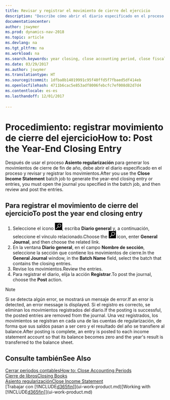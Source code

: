 ```yaml
---
title: Revisar y registrar el movimiento de cierre del ejercicio
description: "Describe cómo abrir el diario especificado en el proceso Asiento regularización y, a continuación, revisar y registrar el movimiento de cierre de ejercicio."
documentationcenter: 
author: jswymer
ms.prod: dynamics-nav-2018
ms.topic: article
ms.devlang: na
ms.tgt_pltfrm: na
ms.workload: na
ms.search.keywords: year closing, close accounting period, close fiscal year, bank account detailed trial balance
ms.date: 03/29/2017
ms.author: jswymer
ms.translationtype: HT
ms.sourcegitcommit: 1dfba8b14019991c95f40ffd5f7fbaed5df414eb
ms.openlocfilehash: 4711b6cac5e853adf8006febcfc7ef008d82d7d4
ms.contentlocale: es-es
ms.lasthandoff: 12/01/2017

---
```

# <a name="how-to-post-the-year-end-closing-entry"></a><span data-ttu-id="d89b5-103">Procedimiento: registrar movimiento de cierre del ejercicio</span><span class="sxs-lookup"><span data-stu-id="d89b5-103">How to: Post the Year-End Closing Entry</span></span>
<span data-ttu-id="d89b5-104">Después de usar el proceso **Asiento regularización** para generar los movimientos de cierre de fin de año, debe abrir el diario especificado en el proceso y revisar y registrar los movimientos.</span><span class="sxs-lookup"><span data-stu-id="d89b5-104">After you use the **Close Income Statement** batch job to generate the year-end closing entry or entries, you must open the journal you specified in the batch job, and then review and post the entries.</span></span>

## <a name="to-post-the-year-end-closing-entry"></a><span data-ttu-id="d89b5-105">Para registrar el movimiento de cierre del ejercicio</span><span class="sxs-lookup"><span data-stu-id="d89b5-105">To post the year end closing entry</span></span>
1. <span data-ttu-id="d89b5-106">Seleccione el icono ![Buscar página o informe](media/ui-search/search_small.png "icono Buscar página o informe"), escriba **Diario general** y, a continuación, seleccione el vínculo relacionado.</span><span class="sxs-lookup"><span data-stu-id="d89b5-106">Choose the ![Search for Page or Report](media/ui-search/search_small.png "Search for Page or Report icon") icon, enter **General Journal**, and then choose the related link.</span></span>
2. <span data-ttu-id="d89b5-107">En la ventana **Diario general**, en el campo **Nombre de sección**, seleccione la sección que contiene los movimientos de cierre.</span><span class="sxs-lookup"><span data-stu-id="d89b5-107">In the **General Journal** window, in the **Batch Name** field, select the batch that contains the closing entries.</span></span>
3. <span data-ttu-id="d89b5-108">Revise los movimientos.</span><span class="sxs-lookup"><span data-stu-id="d89b5-108">Review the entries.</span></span>
4. <span data-ttu-id="d89b5-109">Para registrar el diario, elija la acción **Registrar**.</span><span class="sxs-lookup"><span data-stu-id="d89b5-109">To post the journal, choose the **Post** action.</span></span>

> [!NOTE]  
>   <span data-ttu-id="d89b5-110">Si se detecta algún error, se mostrará un mensaje de error.</span><span class="sxs-lookup"><span data-stu-id="d89b5-110">If an error is detected, an error message is displayed.</span></span> <span data-ttu-id="d89b5-111">Si el registro es correcto, se eliminan los movimientos registrados del diario.</span><span class="sxs-lookup"><span data-stu-id="d89b5-111">If the posting is successful, the posted entries are removed from the journal.</span></span> <span data-ttu-id="d89b5-112">Una vez registrados, los movimientos se registran en cada una de las cuentas de regularización, de forma que sus saldos pasan a ser cero y el resultado del año se transfiere al balance.</span><span class="sxs-lookup"><span data-stu-id="d89b5-112">After posting is complete, an entry is posted to each income statement account so that its balance becomes zero and the year's result is transferred to the balance sheet.</span></span>

## <a name="see-also"></a><span data-ttu-id="d89b5-113">Consulte también</span><span class="sxs-lookup"><span data-stu-id="d89b5-113">See Also</span></span>
[<span data-ttu-id="d89b5-114">Cerrar periodos contables</span><span class="sxs-lookup"><span data-stu-id="d89b5-114">How to: Close Accounting Periods</span></span>](year-close-account-periods.md)  
[<span data-ttu-id="d89b5-115">Cierre de libros</span><span class="sxs-lookup"><span data-stu-id="d89b5-115">Closing Books</span></span>](year-close-books.md)  
[<span data-ttu-id="d89b5-116">Asiento regularización</span><span class="sxs-lookup"><span data-stu-id="d89b5-116">Close Income Statement</span></span>](year-close-income-statement.md)  
<span data-ttu-id="d89b5-117">[Trabajar con [!INCLUDE[d365fin](includes/d365fin_md.md)]](ui-work-product.md)</span><span class="sxs-lookup"><span data-stu-id="d89b5-117">[Working with [!INCLUDE[d365fin](includes/d365fin_md.md)]](ui-work-product.md)</span></span>

